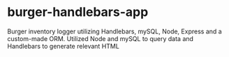 # burger-handlebars-app
Burger inventory logger utilizing Handlebars, mySQL, Node, Express and a custom-made ORM. Utilized Node and mySQL to query data and Handlebars to generate relevant HTML  
